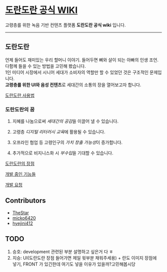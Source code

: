 # [도란도란 공식 WIKI](https://sk-and-mc.gitbook.io/dorandoran/)

고령층를 위한 녹음 기반 컨텐츠 플랫폼 __도란도란 공식 wiki__ 입니다. 

* * *

## 도란도란

언제 들어도 재미있는 우리 할머니 이야기. 들어두면 뼈와 살이 되는 아빠의 인생 조언.  
다함께 들을 수 있는 방법을 고민해 봤습니다.  
1인 미디어 시장에서 시니어 세대가 소비자의 역할만 할 수 있었던 것은 구조적인 문제입니다.  
**고령층를 위한 UI와 음성 컨텐츠**로 세대간의 소통의 장을 열어보고자 합니다.  

[도란도란 사용법](doran/service/describe.md)

### 도란도란의 꿈

1. 지혜를 나눔으로써 *세대간의 공감*을 이끌어 낼 수 있습니다.

2. 고령층 *디지털 리터러시 교육*에 활용될 수 있습니다. 

3. 오프라인 협업 등 고령인구의 *가치 창출 가능성*이 증가합니다. 

4. 추가적으로 비지니스화 시 *부수입*을 기대할 수 있습니다. 


[도란도란의 장점](doran/service/research.md)

[개발 중인 기능들](https://github.com/dorandoran-kr/dorandoran-wiki/projects)

[개발 요청](https://github.com/dorandoran-kr/dorandoran-wiki/issues)


## Contributors 
- [TheStar](https://github.com/TheStarkor)
- [micko6420](https://github.com/micko6420)
- [hyejini412](https://github.com/hyejini412)


## TODO

1. 승호: development 관련된 부분 설명하고 싶은거 다 ㅎ 
2. 지승: UI(도란도란 장점 들어가면 제일 윗부분 채워주세용) + 란도 이미지 장점에 넣기, FRONT 가 있긴한데 여기도 넣을 이유가 있을까?고민해봅시당